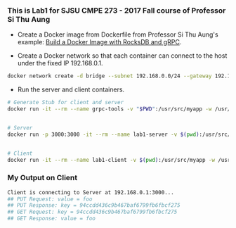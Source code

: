 ### This is Lab1 for SJSU CMPE 273 - 2017 Fall course of Professor Si Thu Aung

* Create a Docker image from Dockerfile from Professor Si Thu Aung's example: [Build a Docker Image with RocksDB and gRPC](https://github.com/sithu/cmpe273-fall17/tree/master/docker).

* Create a Docker network so that each container can connect to the host under the fixed IP 192.168.0.1.

```sh
docker network create -d bridge --subnet 192.168.0.0/24 --gateway 192.168.0.1 dockernet
```

* Run the server and client containers.

```sh
# Generate Stub for client and server
docker run -it --rm --name grpc-tools -v "$PWD":/usr/src/myapp -w /usr/src/myapp qi_273_lab1:latest python3.6 -m grpc.tools.protoc -I. --python_out=. --grpc_python_out=. datastore.proto


# Server
docker run -p 3000:3000 -it --rm --name lab1-server -v $(pwd):/usr/src/myapp -w /usr/src/myapp qi_273_lab1:latest python3.6 server.py


# Client
docker run -it --rm --name lab1-client -v $(pwd):/usr/src/myapp -w /usr/src/myapp qi_273_lab1:latest python3.6 client.py 192.168.0.1
```

### My Output on Client

```sh
Client is connecting to Server at 192.168.0.1:3000...
## PUT Request: value = foo
## PUT Response: key = 94ccdd436c9b467baf6799fb6fbcf275
## GET Request: key = 94ccdd436c9b467baf6799fb6fbcf275
## GET Response: value = foo
```

